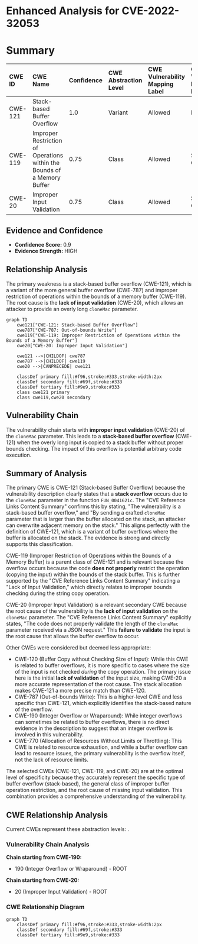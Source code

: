 # Enhanced Analysis for CVE-2022-32053

# Summary
| CWE ID  | CWE Name                       | Confidence | CWE Abstraction Level | CWE Vulnerability Mapping Label | CWE-Vulnerability Mapping Notes |
| :------- | :----------------------------- | :--------- | :---------------------- | :------------------------------ | :------------------------------ |
| CWE-121  | Stack-based Buffer Overflow    | 1.0        | Variant               | Allowed                         | Primary CWE                     |
| CWE-119  | Improper Restriction of Operations within the Bounds of a Memory Buffer | 0.75      | Class               | Allowed                         | Secondary CWE                     |
| CWE-20 | Improper Input Validation | 0.75 | Class | Allowed | Secondary CWE |

## Evidence and Confidence

*   **Confidence Score:** 0.9
*   **Evidence Strength:** HIGH

## Relationship Analysis
The primary weakness is a stack-based buffer overflow (CWE-121), which is a variant of the more general buffer overflow (CWE-787) and improper restriction of operations within the bounds of a memory buffer (CWE-119). The root cause is the **lack of input validation** (CWE-20), which allows an attacker to provide an overly long `cloneMac` parameter.

```mermaid
graph TD
    cwe121["CWE-121: Stack-based Buffer Overflow"]
    cwe787["CWE-787: Out-of-bounds Write"]
    cwe119["CWE-119: Improper Restriction of Operations within the Bounds of a Memory Buffer"]
    cwe20["CWE-20: Improper Input Validation"]
    
    cwe121 -->|CHILDOF| cwe787
    cwe787 -->|CHILDOF| cwe119
    cwe20 -->|CANPRECEDE| cwe121
    
    classDef primary fill:#f96,stroke:#333,stroke-width:2px
    classDef secondary fill:#69f,stroke:#333
    classDef tertiary fill:#9e9,stroke:#333
    class cwe121 primary
    class cwe119,cwe20 secondary
```

## Vulnerability Chain
The vulnerability chain starts with **improper input validation** (CWE-20) of the `cloneMac` parameter. This leads to a **stack-based buffer overflow** (CWE-121) when the overly long input is copied to a stack buffer without proper bounds checking. The impact of this overflow is potential arbitrary code execution.

## Summary of Analysis
The primary CWE is CWE-121 (Stack-based Buffer Overflow) because the vulnerability description clearly states that a **stack overflow** occurs due to the `cloneMac` parameter in the function `FUN_0041621c`. The "CVE Reference Links Content Summary" confirms this by stating, "The vulnerability is a stack-based buffer overflow," and "By sending a crafted `cloneMac` parameter that is larger than the buffer allocated on the stack, an attacker can overwrite adjacent memory on the stack." This aligns perfectly with the definition of CWE-121, which is a variant of buffer overflows where the buffer is allocated on the stack. The evidence is strong and directly supports this classification.

CWE-119 (Improper Restriction of Operations within the Bounds of a Memory Buffer) is a parent class of CWE-121 and is relevant because the overflow occurs because the code **does not properly** restrict the operation (copying the input) within the bounds of the stack buffer. This is further supported by the "CVE Reference Links Content Summary" indicating a "Lack of Input Validation," which directly relates to improper bounds checking during the string copy operation.

CWE-20 (Improper Input Validation) is a relevant secondary CWE because the root cause of the vulnerability is the **lack of input validation** on the `cloneMac` parameter. The "CVE Reference Links Content Summary" explicitly states, "The code does not properly validate the length of the `cloneMac` parameter received via a JSON request." This **failure to validate** the input is the root cause that allows the buffer overflow to occur.

Other CWEs were considered but deemed less appropriate:

*   CWE-120 (Buffer Copy without Checking Size of Input): While this CWE is related to buffer overflows, it is more specific to cases where the size of the input is not checked *during* the copy operation. The primary issue here is the initial **lack of validation** of the input size, making CWE-20 a more accurate representation of the root cause. The stack allocation makes CWE-121 a more precise match than CWE-120.
*   CWE-787 (Out-of-bounds Write): This is a higher-level CWE and less specific than CWE-121, which explicitly identifies the stack-based nature of the overflow.
*   CWE-190 (Integer Overflow or Wraparound): While integer overflows can sometimes be related to buffer overflows, there is no direct evidence in the description to suggest that an integer overflow is involved in this vulnerability.
*   CWE-770 (Allocation of Resources Without Limits or Throttling): This CWE is related to resource exhaustion, and while a buffer overflow can lead to resource issues, the primary vulnerability is the overflow itself, not the lack of resource limits.

The selected CWEs (CWE-121, CWE-119, and CWE-20) are at the optimal level of specificity because they accurately represent the specific type of buffer overflow (stack-based), the general class of improper buffer operation restriction, and the root cause of missing input validation. This combination provides a comprehensive understanding of the vulnerability.


## CWE Relationship Analysis

Current CWEs represent these abstraction levels: .


### Vulnerability Chain Analysis

**Chain starting from CWE-190:**
- 190 (Integer Overflow or Wraparound) - ROOT


**Chain starting from CWE-20:**
- 20 (Improper Input Validation) - ROOT



### CWE Relationship Diagram

```mermaid
graph TD
    classDef primary fill:#f96,stroke:#333,stroke-width:2px
    classDef secondary fill:#69f,stroke:#333
    classDef tertiary fill:#9e9,stroke:#333
```
